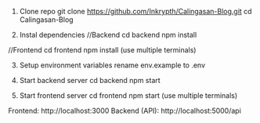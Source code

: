 1. Clone repo
git clone https://github.com/Inkrypth/Calingasan-Blog.git
cd Calingasan-Blog

2. Instal dependencies
//Backend
cd backend
npm install

//Frontend
cd frontend
npm install
(use multiple terminals)

3. Setup environment variables
rename env.example to .env

4. Start backend server
cd backend
npm start

5. Start frontend server
cd frontend
npm start
(use multiple terminals)

Frontend: http://localhost:3000
Backend (API): http://localhost:5000/api

